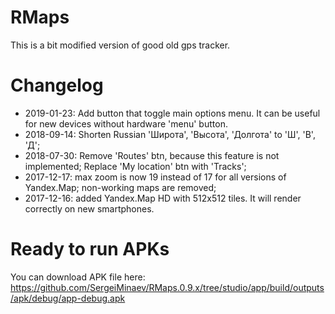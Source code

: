 # RMaps
This is a bit modified version of good old gps tracker.

# Changelog
  - 2019-01-23:
    Add button that toggle main options menu. It can be useful for new devices without hardware 'menu' button.
  - 2018-09-14:
    Shorten Russian 'Широта', 'Высота', 'Долгота' to 'Ш', 'В', 'Д';
  - 2018-07-30:
    Remove 'Routes' btn, because this feature is not implemented;
    Replace 'My location' btn with 'Tracks';
  - 2017-12-17:
        max zoom is now 19 instead of 17 for all versions of Yandex.Map;
        non-working maps are removed;
  - 2017-12-16: added Yandex.Map HD with 512x512 tiles. It will render correctly on new smartphones.

# Ready to run APKs
You can download APK file here: https://github.com/SergeiMinaev/RMaps.0.9.x/tree/studio/app/build/outputs/apk/debug/app-debug.apk
